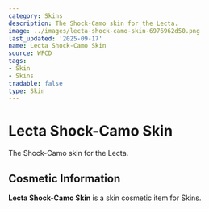 ```yaml
---
category: Skins
description: The Shock-Camo skin for the Lecta.
image: ../images/lecta-shock-camo-skin-6976962d50.png
last_updated: '2025-09-17'
name: Lecta Shock-Camo Skin
source: WFCD
tags:
- Skin
- Skins
tradable: false
type: Skin
---
```


# Lecta Shock-Camo Skin

The Shock-Camo skin for the Lecta.

## Cosmetic Information

**Lecta Shock-Camo Skin** is a skin cosmetic item for Skins.

